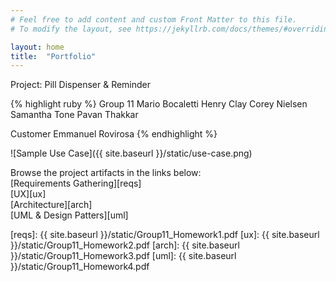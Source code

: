 ```yaml
---
# Feel free to add content and custom Front Matter to this file.
# To modify the layout, see https://jekyllrb.com/docs/themes/#overriding-theme-defaults

layout: home
title:  "Portfolio"
---
```


Project: Pill Dispenser & Reminder

{% highlight ruby %}
Group 11
Mario Bocaletti
Henry Clay
Corey Nielsen
Samantha Tone
Pavan Thakkar

Customer 
Emmanuel Rovirosa
{% endhighlight %}

![Sample Use Case]({{ site.baseurl }}/static/use-case.png)

Browse the project artifacts in the links below:  
[Requirements Gathering][reqs]  
[UX][ux]  
[Architecture][arch]  
[UML & Design Patters][uml]  

[reqs]: {{ site.baseurl }}/static/Group11_Homework1.pdf
[ux]: {{ site.baseurl }}/static/Group11_Homework2.pdf 
[arch]: {{ site.baseurl }}/static/Group11_Homework3.pdf
[uml]: {{ site.baseurl }}/static/Group11_Homework4.pdf
